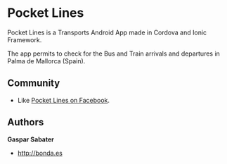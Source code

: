 Pocket Lines
============

Pocket Lines is a Transports Android App made in Cordova and Ionic Framework.

The app permits to check for the Bus and Train arrivals and departures in Palma de Mallorca (Spain).



## Community
* Like [Pocket Lines on Facebook](https://www.facebook.com/PocketLines).

## Authors

**Gaspar Sabater**
+ <http://bonda.es>